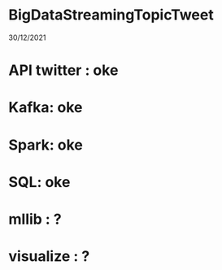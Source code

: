 # BigDataStreamingTopicTweet
30/12/2021
# API twitter : oke
# Kafka: oke
# Spark: oke
# SQL: oke
# mllib : ?
# visualize : ?
